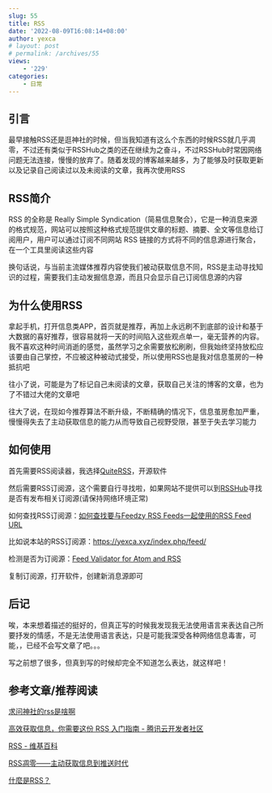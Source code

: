 ```yaml
---
slug: 55
title: RSS
date: '2022-08-09T16:08:14+08:00'
author: yexca
# layout: post
# permalink: /archives/55
views:
    - '229'
categories:
    - 日常
---
```


## 引言

最早接触RSS还是逛神社的时候，但当我知道有这么个东西的时候RSS就几乎凋零，不过还有类似于RSSHub之类的还在继续为之奋斗，不过RSSHub时常因网络问题无法连接，慢慢的放弃了。随着发现的博客越来越多，为了能够及时获取更新以及记录自己阅读过以及未阅读的文章，我再次使用RSS

## RSS简介

RSS 的全称是 Really Simple Syndication（简易信息聚合），它是一种消息来源的格式规范，网站可以按照这种格式规范提供文章的标题、摘要、全文等信息给订阅用户，用户可以通过订阅不同网站 RSS 链接的方式将不同的信息源进行聚合，在一个工具里阅读这些内容

换句话说，与当前主流媒体推荐内容使我们被动获取信息不同，RSS是主动寻找知识的过程，需要我们主动发掘信息源，而且只会显示自己订阅信息源的内容

## 为什么使用RSS

拿起手机，打开信息类APP，首页就是推荐，再加上永远刷不到底部的设计和基于大数据的喜好推荐，很容易就将一天的时间陷入这些观点单一，毫无营养的内容。我不喜欢这种时间消逝的感觉，虽然学习之余需要放松刷刷，但我始终坚持放松应该要由自己掌控，不应被这种被动式接受，所以使用RSS也是我对信息茧房的一种抵抗吧

往小了说，可能是为了标记自己未阅读的文章，获取自己关注的博客的文章，也为了不错过大佬的文章吧

往大了说，在现如今推荐算法不断升级，不断精确的情况下，信息茧房愈加严重，慢慢得失去了主动获取信息的能力从而导致自己视野受限，甚至于失去学习能力

## 如何使用

首先需要RSS阅读器，我选择[QuiteRSS](https://quiterss.org/en/download)，开源软件

然后需要RSS订阅源，这个需要自行寻找啦，如果网站不提供可以到[RSSHub](https://docs.rsshub.app/)寻找是否有发布相关订阅源(请保持网络环境正常)

如何查找RSS订阅源：[如何查找要与Feedzy RSS Feeds一起使用的RSS Feed URL](https://docs.themeisle.com/article/799-how-to-find-feed-url-for-feedzy-rss-feeds)

比如说本站的RSS订阅源：<https://yexca.xyz/index.php/feed/>

检测是否为订阅源：[Feed Validator for Atom and RSS](https://validator.w3.org/feed/check.cgi)

复制订阅源，打开软件，创建新消息源即可

## 后记

唉，本来想着描述的挺好的，但真正写的时候我发现我无法使用语言来表达自己所要抒发的情感，不是无法使用语言表达，只是可能我深受各种网络信息毒害，可能，，已经不会写文章了吧。。。

写之前想了很多，但真到写的时候却完全不知道怎么表达，就这样吧！

## 参考文章/推荐阅读

[求问神社的rss是啥啊](https://www.hacg.cat/wp/bbs/提问区-提问区/求问神社的rss是啥啊)

[高效获取信息，你需要这份 RSS 入门指南 - 腾讯云开发者社区](https://cloud.tencent.com/developer/news/443089)

[RSS - 维基百科](https://zh.wikipedia.org/wiki/RSS)

[RSS凋零——主动获取信息到推送时代](https://www.douban.com/note/266565264/?_i=0028885H-CMAJA)

[什麼是RSS？](http://edu.tcfst.org.tw/rss.asp)